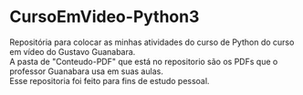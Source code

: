 # CursoEmVideo-Python3
Repositória para colocar as minhas atividades do curso de Python do curso em vídeo do Gustavo Guanabara.
<br>
A pasta de "Conteudo-PDF" que está no repositorio são os PDFs que o professor Guanabara usa em suas aulas.
<br>
Esse repositoria foi feito para fins de estudo pessoal.
